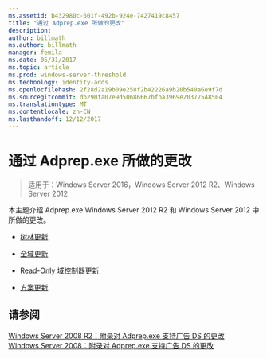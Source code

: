 ```yaml
---
ms.assetid: b432980c-601f-492b-924e-7427419c8457
title: "通过 Adprep.exe 所做的更改"
description: 
author: billmath
ms.author: billmath
manager: femila
ms.date: 05/31/2017
ms.topic: article
ms.prod: windows-server-threshold
ms.technology: identity-adds
ms.openlocfilehash: 2f28d2a19b09e258f2b42226a9b20b540a6e9f7d
ms.sourcegitcommit: db290fa07e9d50686667bfba3969e20377548504
ms.translationtype: MT
ms.contentlocale: zh-CN
ms.lasthandoff: 12/12/2017
---
```

# <a name="changes-made-by-adprepexe"></a>通过 Adprep.exe 所做的更改

>适用于：Windows Server 2016，Windows Server 2012 R2、Windows Server 2012

本主题介绍 Adprep.exe Windows Server 2012 R2 和 Windows Server 2012 中所做的更改。  
  
-   [树林更新](../../../ad-ds/deploy/RODC/Forest-Wide-Updates.md)  
  
-   [全域更新](../../../ad-ds/deploy/Domain-Wide-Updates.md)  
  
-   [Read-Only 域控制器更新](../../../ad-ds/deploy/RODC/Read-Only-Domain-Controller-Updates.md)  
  
-   [方案更新](../../../ad-ds/deploy/Schema-Updates.md)  
  
## <a name="see-also"></a>请参阅  
[Windows Server 2008 R2：附录对 Adprep.exe 支持广告 DS 的更改](https://technet.microsoft.com/library/dd378876.aspx)  
[Windows Server 2008：附录对 Adprep.exe 支持广告 DS 的更改](https://technet.microsoft.com/library/cc770703.aspx)  
  


